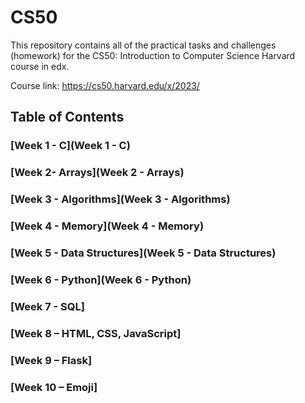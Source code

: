 # CS50

This repository contains all of the practical tasks and challenges (homework) for the CS50: Introduction to Computer Science Harvard course in edx.

Course link: https://cs50.harvard.edu/x/2023/

## Table of Contents
### [Week 1 - C](Week 1 - C)
### [Week 2- Arrays](Week 2 - Arrays)
### [Week 3 - Algorithms](Week 3 - Algorithms)
### [Week 4 - Memory](Week 4 - Memory)
### [Week 5 - Data Structures](Week 5 - Data Structures)
### [Week 6 - Python](Week 6 - Python)
### [Week 7 - SQL]
### [Week 8 – HTML, CSS, JavaScript]
### [Week 9 – Flask]
### [Week 10 – Emoji]
